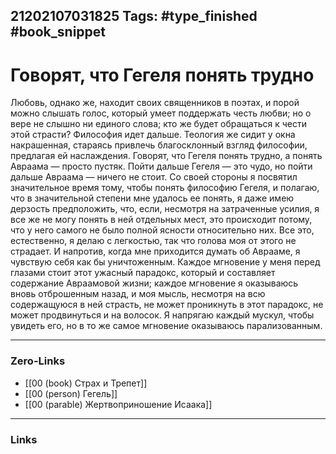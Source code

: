 21202107031825
Tags: #type_finished #book_snippet  
---
# Говорят, что Гегеля понять трудно

Любовь, однако же, находит своих священников в поэтах, и порой можно слышать голос, который умеет поддержать честь любви; но о вере не слышно ни единого слова; кто же будет обращаться к чести этой страсти? Философия идет дальше. Теология же сидит у окна накрашенная, стараясь привлечь благосклонный взгляд философии, предлагая ей наслаждения. Говорят, что Гегеля понять трудно, а понять Авраама — просто пустяк. Пойти дальше Гегеля — это чудо, но пойти дальше Авраама — ничего не стоит. Со своей стороны я посвятил значительное время тому, чтобы понять философию Гегеля, и полагаю, что в значительной степени мне удалось ее понять, я даже имею дерзость предположить, что, если, несмотря на затраченные усилия, я все же не могу понять в ней отдельных мест, это происходит потому, что у него самого не было полной ясности относительно них. Все это, естественно, я делаю с легкостью, так что голова моя от этого не страдает. И напротив, когда мне приходится думать об Аврааме, я чувствую себя как бы уничтоженным. Каждое мгновение у меня перед глазами стоит этот ужасный парадокс, который и составляет содержание Авраамовой жизни; каждое мгновение я оказываюсь вновь отброшенным назад, и моя мысль, несмотря на всю содержащуюся в ней страсть, не может проникнуть в этот парадокс, не может продвинуться и на волосок. Я напрягаю каждый мускул, чтобы увидеть его, но в то же самое мгновение оказываюсь парализованным.

---
### Zero-Links
- [[00 (book) Страх и Трепет]]
- [[00 (person) Гегель]]
- [[00 (parable) Жертвоприношение Исаака]]
---
### Links